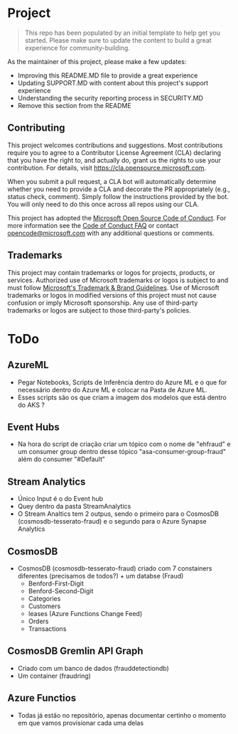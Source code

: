 # Project

> This repo has been populated by an initial template to help get you started. Please
> make sure to update the content to build a great experience for community-building.

As the maintainer of this project, please make a few updates:

- Improving this README.MD file to provide a great experience
- Updating SUPPORT.MD with content about this project's support experience
- Understanding the security reporting process in SECURITY.MD
- Remove this section from the README

## Contributing

This project welcomes contributions and suggestions.  Most contributions require you to agree to a
Contributor License Agreement (CLA) declaring that you have the right to, and actually do, grant us
the rights to use your contribution. For details, visit https://cla.opensource.microsoft.com.

When you submit a pull request, a CLA bot will automatically determine whether you need to provide
a CLA and decorate the PR appropriately (e.g., status check, comment). Simply follow the instructions
provided by the bot. You will only need to do this once across all repos using our CLA.

This project has adopted the [Microsoft Open Source Code of Conduct](https://opensource.microsoft.com/codeofconduct/).
For more information see the [Code of Conduct FAQ](https://opensource.microsoft.com/codeofconduct/faq/) or
contact [opencode@microsoft.com](mailto:opencode@microsoft.com) with any additional questions or comments.

## Trademarks

This project may contain trademarks or logos for projects, products, or services. Authorized use of Microsoft 
trademarks or logos is subject to and must follow 
[Microsoft's Trademark & Brand Guidelines](https://www.microsoft.com/en-us/legal/intellectualproperty/trademarks/usage/general).
Use of Microsoft trademarks or logos in modified versions of this project must not cause confusion or imply Microsoft sponsorship.
Any use of third-party trademarks or logos are subject to those third-party's policies.


# ToDo

## AzureML
*  Pegar Notebooks, Scripts de Inferência dentro do Azure ML e o que for necessário dentro do Azure ML e colocar na Pasta de Azure ML. 
* Esses scripts são os que criam a imagem dos modelos que está dentro do AKS ?

## Event Hubs

* Na hora do script de criação criar um tópico com o nome de "ehfraud" e um consumer group dentro desse tópico "asa-consumer-group-fraud" além do consumer "#Default"

## Stream Analytics

* Único Input é o do Event hub 
* Quey dentro da pasta StreamAnalytics
* O Stream Analtics tem 2 outpus, sendo o primeiro para o CosmosDB (cosmosdb-tesserato-fraud) e o segundo para o Azure Synapse Analytics


## CosmosDB
* CosmosDB (cosmosdb-tesserato-fraud) criado com 7 constainers diferentes (precisamos de todos?) + um databse (Fraud)
    * Benford-First-Digit
    * Benford-Second-Digit
    * Categories
    * Customers
    * leases (Azure Functions Change Feed)
    * Orders
    * Transactions

## CosmosDB Gremlin API Graph
    
* Criado com um banco de dados (frauddetectiondb)
* Um container (fraudring)

## Azure Functios 

* Todas já estão no repositório, apenas documentar certinho o momento em que vamos provisionar cada uma delas 




















